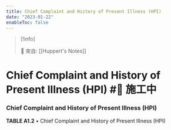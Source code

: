 ```yaml
---
title: Chief Complaint and History of Present Illness (HPI)
date: "2023-01-22"
enableToc: false
---
```


> [!info]
>
> 🌱 來自: [[Huppert's Notes]]

# Chief Complaint and History of Present Illness (HPI) #🚧 施工中

### Chief Complaint and History of Present Illness (HPI)


**TABLE A1.2** • Chief Complaint and History of Present Illness (HPI)

